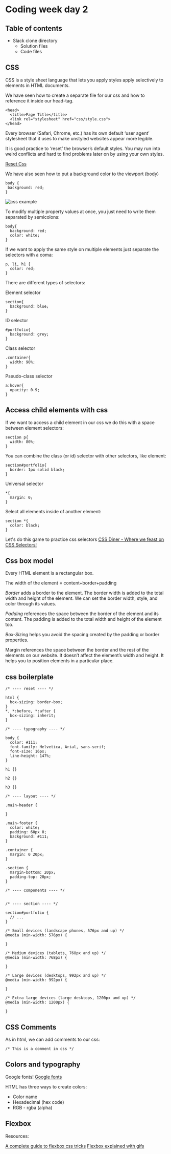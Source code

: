 # Coding week day 2

## Table of contents

- Slack clone directory
  - Solution files
  - Code files

## CSS

CSS is a style sheet language that lets you apply styles apply selectively to elements in HTML documents.

We have seen how to create a separate file for our css and how to reference it inside our head-tag.

```
<head>
  <title>Page Title</title>
  <link rel="stylesheet" href="css/style.css">
</head>
```

Every browser (Safari, Chrome, etc.) has its own default ‘user agent’ stylesheet that it uses to make unstyled websites appear more legible.

It is good practice to ‘reset’ the browser’s default styles. You may run into weird conflicts and hard to find problems later on by using your own styles.

[Reset Css](https://meyerweb.com/eric/tools/css/reset/reset.css)

We have also seen how to put a background color to the viewport (body)

```
body {
 background: red;
}
```

![css example](https://mdn.mozillademos.org/files/9461/css-declaration-small.png)

To modify multiple property values at once, you just need to write them separated by semicolons:

```
body{
  background: red;
  color: white;
}
```
If we want to apply the same style on multiple elements just separate the selectors with a coma:

```
p, li, h1 {
  color: red;
}
```

There are different types of selectors:

Element selector
```
section{
  background: blue;
}
```
ID selector
```
#portfolio{
  background: grey;
}
```
Class selector
```
.container{
  width: 90%;
}
```
Pseudo-class selector
```
a:hover{
  opacity: 0.9;
}
```

## Access child elements with css

If we want to access a child element in our css we do this with a space between element selectors:

```
section p{
  width: 80%;
}
```

You can combine the class (or id) selector with other selectors, like element:

```
section#portfolio{
  border: 1px solid black;
}
```

Universal selector

```
*{
  margin: 0;
}
```

Select all elements inside of another element:

```
section *{
  color: black;
}
```

Let's do this game to practice css selectors
[CSS Diner - Where we feast on CSS Selectors!](https://flukeout.github.io/)


## Css box model
Every HTML element is a rectangular box.

The width of the element = content+border+padding

*Border* adds a border to the element. The border width is added to the total width and height of the element. We can set the border width, style, and color through its values.

*Padding* references the space between the border of the element and its content. The padding is added to the total width and height of the element too.

*Box-Sizing* helps you avoid the spacing created by the padding or border properties.

Margin references the space between the border and the rest of the elements on our website. It doesn’t affect the element’s width and height.
It helps you to position elements in a particular place.

## css boilerplate

```
/* ---- reset ---- */

html {
  box-sizing: border-box;
}
*, *:before, *:after {
  box-sizing: inherit;
}

/* ---- typography ---- */

body {
  color: #111;
  font-family: Helvetica, Arial, sans-serif;
  font-size: 16px;
  line-height: 147%;
}

h1 {}

h2 {}

h3 {}

/* ---- layout ---- */

.main-header {

}

.main-footer {
  color: white;
  padding: 60px 0;
  background: #111;
}

.container {
  margin: 0 20px;
}

.section {
  margin-bottom: 20px;
  padding-top: 20px;
}

/* ---- components ---- */


/* ---- section ---- */

section#portfolio {
  // ...
}

/* Small devices (landscape phones, 576px and up) */
@media (min-width: 576px) {

}

/* Medium devices (tablets, 768px and up) */
@media (min-width: 768px) {

}

/* Large devices (desktops, 992px and up) */
@media (min-width: 992px) {

}

/* Extra large devices (large desktops, 1200px and up) */
@media (min-width: 1200px) {

}

```

## CSS Comments

As in html, we can add comments to our css:

```
/* This is a comment in css */
```


## Colors and typography

Google fonts!
[Google fonts](https://fonts.google.com/)

HTML has three ways to create colors:

- Color name
- Hexadecimal (hex code)
- RGB - rgba (alpha)


## Flexbox

Resources:

[A complete guide to flexbox css tricks](https://css-tricks.com/snippets/css/a-guide-to-flexbox/)
[Flexbox explained with gifs](https://medium.freecodecamp.org/an-animated-guide-to-flexbox-d280cf6afc35)